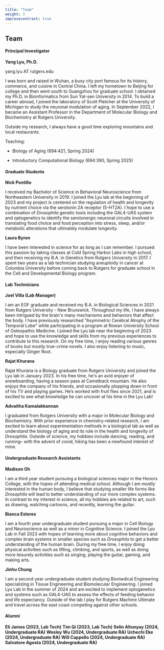 ```yaml
---
title: "Team"
weight: 3
improvecontrast: true
---
```



## Team

#### Principal Investigator
**Yang Lyu, Ph.D.**

yang.lyu AT rutgers.edu

I was born and raised in Wuhan, a busy city port famous for its history, commerce, and cuisine in Central China. I left my hometown to Beijing for college and then went south to Guangzhou for graduate school. I obtained my Ph.D. in Bioinformatics from Sun Yat-sen University in 2014. To build a career abroad, I joined the laboratory of Scott Pletcher at the University of Michigan to study the neuronal modulation of aging. In September 2022, I became an Assistant Professor in the Department of Molecular Biology and Biochemistry at Rutgers University. 

Outside my research, I always have a good time exploring mountains and local restaurants.

Teaching: 

+ Biology of Aging (694:421, Spring 2024)
  
+ Introductory Computational Biology (694:390, Spring 2025)



#### Graduate Students

**Nick Pontillo**

I received my Bachelor of Science in Behavioral Neuroscience from Northeastern University in 2019. I joined the Lyu lab at the beginning of 2023 and my project is centered on the regulation of health and longevity by nutrient choice via the serotonin 2A receptor (5-HT2A). I hope to use a combination of *Drosophila* genetic tools including the GAL4-UAS system and optogenetics to identify the serotonergic neuronal circuits involved in translating food choice and food perception into stress, sleep, and/or metabolic alterations that ultimately modulate longevity.

**Laura Byron**

I have been interested in science for as long as I can remember. I pursued this passion by taking classes at Cold Spring Harbor Labs in high school, and then receiving my B.A. in Genetics from Rutgers University in 2017. I spent two years as a lab technician studying aneuploidy in cancer at Columbia University before coming back to Rutgers for graduate school in the Cell and Developmental Biology program.

#### Lab Technicians

**Joel Villa (Lab Manager)** 

I am an EOF graduate and received my B.A. in Biological Sciences in 2021 from Rutgers University - New Brunswick. Throughout my life, I have always been intrigued by the brain's many mechanisms and behaviors that affect the body. I have previously researched "Asymmetric Cerebral Atrophy of the Temporal Lobe" while participating in a program at Rowan University School of Osteopathic Medicine. I joined the Lyu lab near the beginning of 2023 and hope to use the knowledge and skills from my previous experiences to contribute to this research. On my free time, I enjoy reading various genres of books but mostly true-crime novels. I also enjoy listening to music, especially Ginger Root.

**Rajat Khurana**

Rajat Khurana is a Biology graduate from Rutgers University and joined the Lyu lab in January 2023. In his free time, he's an avid enjoyer of snowboarding, having a season pass at Camelback mountain. He also enjoys the company of his friends, and occasionally plopping down in front of his TV and playing games. He’s worked with fruit flies since 2021, and is excited to see what knowledge he can uncover at his time in the Lyu Lab!

**Advaitha Kamalakkannan**

I graduated from Rutgers University with a major in Molecular Biology and Biochemistry. With prior experience in chemistry-related research, I am excited to learn about experimentation methods in a biological lab as well as understand the biology of aging and its role in the health and longevity of *Drosophila*. Outside of science, my hobbies include dancing, reading, and running– with the advent of covid, hiking has been a newfound interest of mine.

#### Undergraduate Research Assistants

**Madison Oh**

I am a third year student pursuing a biological sciences major in the Honors College, with the hopes of attending medical school. Although I am mostly interested in the human body, I believe that studying smaller life forms like *Drosophila* will lead to better understanding of our more complex systems. In contrast to my interest in science, all my hobbies are related to art, such as drawing, watching cartoons, and recently, learning the guitar.

**Bianca Estores**

I am a fourth year undergraduate student pursuing a major in Cell Biology and Neuroscience as well as a minor in Cognitive Science. I joined the Lyu Lab in Fall 2023 with hopes of learning more about cognitive behaviors and complex brain systems in smaller species such as *Drosophila* to get a better understanding of the human brain. During my free time, I enjoy doing physical activities such as lifting, climbing, and sports, as well as doing more leisurely activities such as singing, playing the guitar, gaming, and making arts.

**Jinhu Chung**

I am a second year undergraduate student studying Biomedical Engineering specializing in Tissue Engineering and Biomolecular Engineering. I joined Lyu Lab in the summer of 2024 and am excited to implement optogenetics and systems such as GAL4-UAS to assess the effects of feeding behavior and life expectancy. Outside of the lab I play for Rutgers Machine Ultimate and travel across the east coast competing against other schools.

#### Alumni

**Eli James (2023, Lab Tech)**
**Tim Qi (2023, Lab Tech)**
**Selin Altunyay (2024, Undergraduate RA)**
**Wesley Wu (2024, Undergraduate RA)**
**Uchechi Eke (2024, Undergraduate RA)**
**Will Cappello (2024, Undergraduate RA)**
**Salvatore Agosta (2024, Undergraduate RA)**
